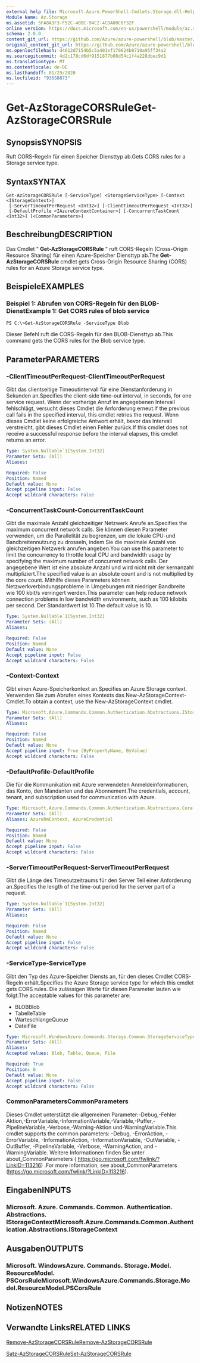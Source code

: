 ```yaml
---
external help file: Microsoft.Azure.PowerShell.Cmdlets.Storage.dll-Help.xml
Module Name: Az.Storage
ms.assetid: 5FA8A3F3-F52C-40BC-94C2-4CDA00C6F32F
online version: https://docs.microsoft.com/en-us/powershell/module/az.storage/get-azstoragecorsrule
schema: 2.0.0
content_git_url: https://github.com/Azure/azure-powershell/blob/master/src/Storage/Storage.Management/help/Get-AzStorageCORSRule.md
original_content_git_url: https://github.com/Azure/azure-powershell/blob/master/src/Storage/Storage.Management/help/Get-AzStorageCORSRule.md
ms.openlocfilehash: d4612d7154b5c5a401ef170824b8710a95ff34a2
ms.sourcegitcommit: 4d2c178cd6df9151877b08d54c1f4a228dbec9d1
ms.translationtype: MT
ms.contentlocale: de-DE
ms.lasthandoff: 01/29/2020
ms.locfileid: "93658873"
---
```

# <span data-ttu-id="62c39-101">Get-AzStorageCORSRule</span><span class="sxs-lookup"><span data-stu-id="62c39-101">Get-AzStorageCORSRule</span></span>

## <span data-ttu-id="62c39-102">Synopsis</span><span class="sxs-lookup"><span data-stu-id="62c39-102">SYNOPSIS</span></span>
<span data-ttu-id="62c39-103">Ruft CORS-Regeln für einen Speicher Diensttyp ab.</span><span class="sxs-lookup"><span data-stu-id="62c39-103">Gets CORS rules for a Storage service type.</span></span>

## <span data-ttu-id="62c39-104">Syntax</span><span class="sxs-lookup"><span data-stu-id="62c39-104">SYNTAX</span></span>

```
Get-AzStorageCORSRule [-ServiceType] <StorageServiceType> [-Context <IStorageContext>]
 [-ServerTimeoutPerRequest <Int32>] [-ClientTimeoutPerRequest <Int32>]
 [-DefaultProfile <IAzureContextContainer>] [-ConcurrentTaskCount <Int32>] [<CommonParameters>]
```

## <span data-ttu-id="62c39-105">Beschreibung</span><span class="sxs-lookup"><span data-stu-id="62c39-105">DESCRIPTION</span></span>
<span data-ttu-id="62c39-106">Das Cmdlet " **Get-AzStorageCORSRule** " ruft CORS-Regeln (Cross-Origin Resource Sharing) für einen Azure-Speicher Diensttyp ab.</span><span class="sxs-lookup"><span data-stu-id="62c39-106">The **Get-AzStorageCORSRule** cmdlet gets Cross-Origin Resource Sharing (CORS) rules for an Azure Storage service type.</span></span>

## <span data-ttu-id="62c39-107">Beispiele</span><span class="sxs-lookup"><span data-stu-id="62c39-107">EXAMPLES</span></span>

### <span data-ttu-id="62c39-108">Beispiel 1: Abrufen von CORS-Regeln für den BLOB-Dienst</span><span class="sxs-lookup"><span data-stu-id="62c39-108">Example 1: Get CORS rules of blob service</span></span>
```
PS C:\>Get-AzStorageCORSRule -ServiceType Blob
```

<span data-ttu-id="62c39-109">Dieser Befehl ruft die CORS-Regeln für den BLOB-Diensttyp ab.</span><span class="sxs-lookup"><span data-stu-id="62c39-109">This command gets the CORS rules for the Blob service type.</span></span>

## <span data-ttu-id="62c39-110">Parameter</span><span class="sxs-lookup"><span data-stu-id="62c39-110">PARAMETERS</span></span>

### <span data-ttu-id="62c39-111">-ClientTimeoutPerRequest</span><span class="sxs-lookup"><span data-stu-id="62c39-111">-ClientTimeoutPerRequest</span></span>
<span data-ttu-id="62c39-112">Gibt das clientseitige Timeoutintervall für eine Dienstanforderung in Sekunden an.</span><span class="sxs-lookup"><span data-stu-id="62c39-112">Specifies the client-side time-out interval, in seconds, for one service request.</span></span>
<span data-ttu-id="62c39-113">Wenn der vorherige Anruf im angegebenen Intervall fehlschlägt, versucht dieses Cmdlet die Anforderung erneut.</span><span class="sxs-lookup"><span data-stu-id="62c39-113">If the previous call fails in the specified interval, this cmdlet retries the request.</span></span>
<span data-ttu-id="62c39-114">Wenn dieses Cmdlet keine erfolgreiche Antwort erhält, bevor das Intervall verstreicht, gibt dieses Cmdlet einen Fehler zurück.</span><span class="sxs-lookup"><span data-stu-id="62c39-114">If this cmdlet does not receive a successful response before the interval elapses, this cmdlet returns an error.</span></span>

```yaml
Type: System.Nullable`1[System.Int32]
Parameter Sets: (All)
Aliases:

Required: False
Position: Named
Default value: None
Accept pipeline input: False
Accept wildcard characters: False
```

### <span data-ttu-id="62c39-115">-ConcurrentTaskCount</span><span class="sxs-lookup"><span data-stu-id="62c39-115">-ConcurrentTaskCount</span></span>
<span data-ttu-id="62c39-116">Gibt die maximale Anzahl gleichzeitiger Netzwerk Anrufe an.</span><span class="sxs-lookup"><span data-stu-id="62c39-116">Specifies the maximum concurrent network calls.</span></span>
<span data-ttu-id="62c39-117">Sie können diesen Parameter verwenden, um die Parallelität zu begrenzen, um die lokale CPU-und Bandbreitennutzung zu drosseln, indem Sie die maximale Anzahl von gleichzeitigen Netzwerk anrufen angeben.</span><span class="sxs-lookup"><span data-stu-id="62c39-117">You can use this parameter to limit the concurrency to throttle local CPU and bandwidth usage by specifying the maximum number of concurrent network calls.</span></span>
<span data-ttu-id="62c39-118">Der angegebene Wert ist eine absolute Anzahl und wird nicht mit der kernanzahl multipliziert.</span><span class="sxs-lookup"><span data-stu-id="62c39-118">The specified value is an absolute count and is not multiplied by the core count.</span></span>
<span data-ttu-id="62c39-119">Mithilfe dieses Parameters können Netzwerkverbindungsprobleme in Umgebungen mit niedriger Bandbreite wie 100 kbit/s verringert werden.</span><span class="sxs-lookup"><span data-stu-id="62c39-119">This parameter can help reduce network connection problems in low bandwidth environments, such as 100 kilobits per second.</span></span>
<span data-ttu-id="62c39-120">Der Standardwert ist 10.</span><span class="sxs-lookup"><span data-stu-id="62c39-120">The default value is 10.</span></span>

```yaml
Type: System.Nullable`1[System.Int32]
Parameter Sets: (All)
Aliases:

Required: False
Position: Named
Default value: None
Accept pipeline input: False
Accept wildcard characters: False
```

### <span data-ttu-id="62c39-121">-Context</span><span class="sxs-lookup"><span data-stu-id="62c39-121">-Context</span></span>
<span data-ttu-id="62c39-122">Gibt einen Azure-Speicherkontext an.</span><span class="sxs-lookup"><span data-stu-id="62c39-122">Specifies an Azure Storage context.</span></span>
<span data-ttu-id="62c39-123">Verwenden Sie zum Abrufen eines Kontexts das New-AzStorageContext-Cmdlet.</span><span class="sxs-lookup"><span data-stu-id="62c39-123">To obtain a context, use the New-AzStorageContext cmdlet.</span></span>

```yaml
Type: Microsoft.Azure.Commands.Common.Authentication.Abstractions.IStorageContext
Parameter Sets: (All)
Aliases:

Required: False
Position: Named
Default value: None
Accept pipeline input: True (ByPropertyName, ByValue)
Accept wildcard characters: False
```

### <span data-ttu-id="62c39-124">-DefaultProfile</span><span class="sxs-lookup"><span data-stu-id="62c39-124">-DefaultProfile</span></span>
<span data-ttu-id="62c39-125">Die für die Kommunikation mit Azure verwendeten Anmeldeinformationen, das Konto, den Mandanten und das Abonnement.</span><span class="sxs-lookup"><span data-stu-id="62c39-125">The credentials, account, tenant, and subscription used for communication with Azure.</span></span>

```yaml
Type: Microsoft.Azure.Commands.Common.Authentication.Abstractions.Core.IAzureContextContainer
Parameter Sets: (All)
Aliases: AzureRmContext, AzureCredential

Required: False
Position: Named
Default value: None
Accept pipeline input: False
Accept wildcard characters: False
```

### <span data-ttu-id="62c39-126">-ServerTimeoutPerRequest</span><span class="sxs-lookup"><span data-stu-id="62c39-126">-ServerTimeoutPerRequest</span></span>
<span data-ttu-id="62c39-127">Gibt die Länge des Timeoutzeitraums für den Server Teil einer Anforderung an.</span><span class="sxs-lookup"><span data-stu-id="62c39-127">Specifies the length of the time-out period for the server part of a request.</span></span>

```yaml
Type: System.Nullable`1[System.Int32]
Parameter Sets: (All)
Aliases:

Required: False
Position: Named
Default value: None
Accept pipeline input: False
Accept wildcard characters: False
```

### <span data-ttu-id="62c39-128">-ServiceType</span><span class="sxs-lookup"><span data-stu-id="62c39-128">-ServiceType</span></span>
<span data-ttu-id="62c39-129">Gibt den Typ des Azure-Speicher Diensts an, für den dieses Cmdlet CORS-Regeln erhält.</span><span class="sxs-lookup"><span data-stu-id="62c39-129">Specifies the Azure Storage service type for which this cmdlet gets CORS rules.</span></span>
<span data-ttu-id="62c39-130">Die zulässigen Werte für diesen Parameter lauten wie folgt:</span><span class="sxs-lookup"><span data-stu-id="62c39-130">The acceptable values for this parameter are:</span></span>
- <span data-ttu-id="62c39-131">BLOB</span><span class="sxs-lookup"><span data-stu-id="62c39-131">Blob</span></span> 
- <span data-ttu-id="62c39-132">Tabelle</span><span class="sxs-lookup"><span data-stu-id="62c39-132">Table</span></span> 
- <span data-ttu-id="62c39-133">Warteschlange</span><span class="sxs-lookup"><span data-stu-id="62c39-133">Queue</span></span> 
- <span data-ttu-id="62c39-134">Datei</span><span class="sxs-lookup"><span data-stu-id="62c39-134">File</span></span>

```yaml
Type: Microsoft.WindowsAzure.Commands.Storage.Common.StorageServiceType
Parameter Sets: (All)
Aliases:
Accepted values: Blob, Table, Queue, File

Required: True
Position: 0
Default value: None
Accept pipeline input: False
Accept wildcard characters: False
```

### <span data-ttu-id="62c39-135">CommonParameters</span><span class="sxs-lookup"><span data-stu-id="62c39-135">CommonParameters</span></span>
<span data-ttu-id="62c39-136">Dieses Cmdlet unterstützt die allgemeinen Parameter:-Debug,-Fehler Aktion,-ErrorVariable,-InformationVariable,-Variable,-Puffer,-PipelineVariable,-Verbose,-Warning-Aktion und-WarningVariable.</span><span class="sxs-lookup"><span data-stu-id="62c39-136">This cmdlet supports the common parameters: -Debug, -ErrorAction, -ErrorVariable, -InformationAction, -InformationVariable, -OutVariable, -OutBuffer, -PipelineVariable, -Verbose, -WarningAction, and -WarningVariable.</span></span> <span data-ttu-id="62c39-137">Weitere Informationen finden Sie unter about_CommonParameters ( https://go.microsoft.com/fwlink/?LinkID=113216) .</span><span class="sxs-lookup"><span data-stu-id="62c39-137">For more information, see about_CommonParameters (https://go.microsoft.com/fwlink/?LinkID=113216).</span></span>

## <span data-ttu-id="62c39-138">Eingaben</span><span class="sxs-lookup"><span data-stu-id="62c39-138">INPUTS</span></span>

### <span data-ttu-id="62c39-139">Microsoft. Azure. Commands. Common. Authentication. Abstractions. IStorageContext</span><span class="sxs-lookup"><span data-stu-id="62c39-139">Microsoft.Azure.Commands.Common.Authentication.Abstractions.IStorageContext</span></span>

## <span data-ttu-id="62c39-140">Ausgaben</span><span class="sxs-lookup"><span data-stu-id="62c39-140">OUTPUTS</span></span>

### <span data-ttu-id="62c39-141">Microsoft. WindowsAzure. Commands. Storage. Model. ResourceModel. PSCorsRule</span><span class="sxs-lookup"><span data-stu-id="62c39-141">Microsoft.WindowsAzure.Commands.Storage.Model.ResourceModel.PSCorsRule</span></span>

## <span data-ttu-id="62c39-142">Notizen</span><span class="sxs-lookup"><span data-stu-id="62c39-142">NOTES</span></span>

## <span data-ttu-id="62c39-143">Verwandte Links</span><span class="sxs-lookup"><span data-stu-id="62c39-143">RELATED LINKS</span></span>

[<span data-ttu-id="62c39-144">Remove-AzStorageCORSRule</span><span class="sxs-lookup"><span data-stu-id="62c39-144">Remove-AzStorageCORSRule</span></span>](./Remove-AzStorageCORSRule.md)

[<span data-ttu-id="62c39-145">Satz-AzStorageCORSRule</span><span class="sxs-lookup"><span data-stu-id="62c39-145">Set-AzStorageCORSRule</span></span>](./Set-AzStorageCORSRule.md)


